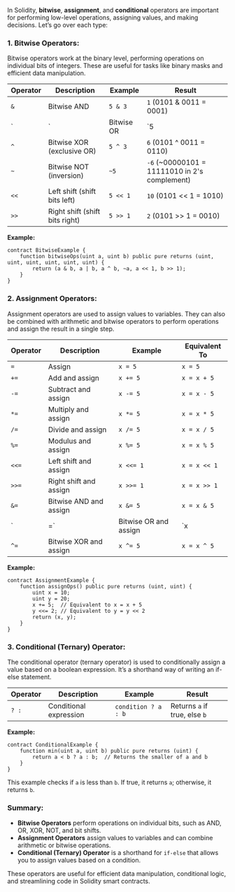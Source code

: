 In Solidity, **bitwise**, **assignment**, and **conditional** operators are important for performing low-level operations, assigning values, and making decisions. Let’s go over each type:

### 1. **Bitwise Operators:**
   Bitwise operators work at the binary level, performing operations on individual bits of integers. These are useful for tasks like binary masks and efficient data manipulation.

   | Operator | Description                    | Example          | Result |
   |----------|--------------------------------|------------------|--------|
   | `&`      | Bitwise AND                    | `5 & 3`          | `1` (0101 & 0011 = 0001) |
   | `|`      | Bitwise OR                     | `5 | 3`          | `7` (0101 | 0011 = 0111) |
   | `^`      | Bitwise XOR (exclusive OR)     | `5 ^ 3`          | `6` (0101 ^ 0011 = 0110) |
   | `~`      | Bitwise NOT (inversion)        | `~5`             | `-6` (~00000101 = 11111010 in 2's complement) |
   | `<<`     | Left shift (shift bits left)   | `5 << 1`         | `10` (0101 << 1 = 1010) |
   | `>>`     | Right shift (shift bits right) | `5 >> 1`         | `2` (0101 >> 1 = 0010)  |

   **Example:**
   ```solidity
   contract BitwiseExample {
       function bitwiseOps(uint a, uint b) public pure returns (uint, uint, uint, uint, uint, uint) {
           return (a & b, a | b, a ^ b, ~a, a << 1, b >> 1);
       }
   }
   ```

### 2. **Assignment Operators:**
   Assignment operators are used to assign values to variables. They can also be combined with arithmetic and bitwise operators to perform operations and assign the result in a single step.

   | Operator | Description                 | Example    | Equivalent To  |
   |----------|-----------------------------|------------|----------------|
   | `=`      | Assign                      | `x = 5`    | `x = 5`        |
   | `+=`     | Add and assign              | `x += 5`   | `x = x + 5`    |
   | `-=`     | Subtract and assign         | `x -= 5`   | `x = x - 5`    |
   | `*=`     | Multiply and assign         | `x *= 5`   | `x = x * 5`    |
   | `/=`     | Divide and assign           | `x /= 5`   | `x = x / 5`    |
   | `%=`     | Modulus and assign          | `x %= 5`   | `x = x % 5`    |
   | `<<=`    | Left shift and assign       | `x <<= 1`  | `x = x << 1`   |
   | `>>=`    | Right shift and assign      | `x >>= 1`  | `x = x >> 1`   |
   | `&=`     | Bitwise AND and assign      | `x &= 5`   | `x = x & 5`    |
   | `|=`     | Bitwise OR and assign       | `x |= 5`   | `x = x | 5`    |
   | `^=`     | Bitwise XOR and assign      | `x ^= 5`   | `x = x ^ 5`    |

   **Example:**
   ```solidity
   contract AssignmentExample {
       function assignOps() public pure returns (uint, uint) {
           uint x = 10;
           uint y = 20;
           x += 5;  // Equivalent to x = x + 5
           y <<= 2; // Equivalent to y = y << 2
           return (x, y);
       }
   }
   ```

### 3. **Conditional (Ternary) Operator:**
   The conditional operator (ternary operator) is used to conditionally assign a value based on a boolean expression. It’s a shorthand way of writing an if-else statement.

   | Operator    | Description             | Example                | Result                    |
   |-------------|-------------------------|------------------------|---------------------------|
   | `? :`       | Conditional expression  | `condition ? a : b`    | Returns `a` if true, else `b` |

   **Example:**
   ```solidity
   contract ConditionalExample {
       function min(uint a, uint b) public pure returns (uint) {
           return a < b ? a : b;  // Returns the smaller of a and b
       }
   }
   ```

   This example checks if `a` is less than `b`. If true, it returns `a`; otherwise, it returns `b`.

### Summary:
- **Bitwise Operators** perform operations on individual bits, such as AND, OR, XOR, NOT, and bit shifts.
- **Assignment Operators** assign values to variables and can combine arithmetic or bitwise operations.
- **Conditional (Ternary) Operator** is a shorthand for `if-else` that allows you to assign values based on a condition.

These operators are useful for efficient data manipulation, conditional logic, and streamlining code in Solidity smart contracts.